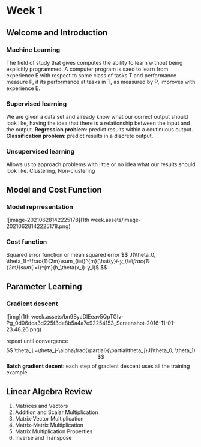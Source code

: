 # Week 1

## Welcome and Introduction

### Machine Learning

The field of study that gives computes the ability to learn without being explicitly programmed.
A computer program is saed to learn from experience E with respect to some class of tasks T and performance measure P, if its performance at tasks in T, as measured by P, improves with experience E.

### Supervised learning

We are given a data set and already know what our correct output should look like, having the idea that there is a relationship between the input and the output.
**Regression problem**: predict results within a coutinuous output.
**Classification problem**: predict results in a discrete output.

### Unsupervised learning

Allows us to approach problems with little or no idea what our results should look like.
Clustering, Non-clustering



## Model and Cost Function

### Model reprresentation

![image-20210628142225178](1th week.assets/image-20210628142225178.png)

### Cost function

Squared error function or mean squared error
$$
J(\theta_0, \theta_1)=\frac{1}{2m}\sum_{i=i}^{m}(\hat{y}_i-y_i)=\frac{1}{2m}\sum_{i=i}^{m}(h_\theta(x_i)-y_i)$
$$


## Parameter Learning

### Gradient descent

![img](1th week.assets/bn9SyaDIEeav5QpTGIv-Pg_0d06dca3d225f3de8b5a4a7e92254153_Screenshot-2016-11-01-23.48.26.png)

repeat until convergence
$$
\theta_j:=\theta_j-\alpha\frac{\partial}{\partial\theta_j}J(\theta_0, \theta_1)
$$
**Batch gradient decent**: each step of gradient descent uses all the training example



## Linear Algebra Review

1. Matrices and Vectors
2. Addition and Scalar Multiplication
3. Matrix-Vector Multiplication
4. Matrix-Matrix Multiplication
5. Matrix Multiplication Properties
6. Inverse and Transpose
